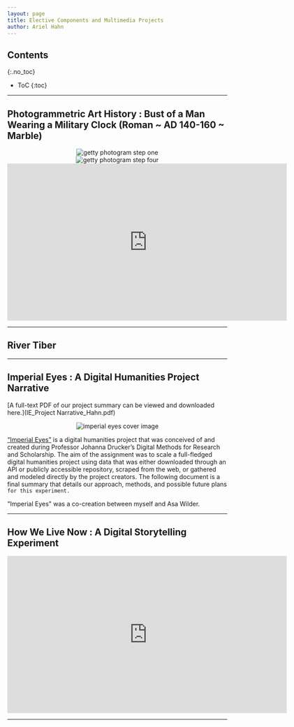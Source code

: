 ```yaml
---
layout: page
title: Elective Components and Multimedia Projects
author: Ariel Hahn
---
```


## Contents
{:.no_toc}

* ToC
{:toc}

---

## Photogrammetric Art History : Bust of a Man Wearing a Military Clock (Roman ~ AD 140-160 ~ Marble)

<center><img src="https://raw.githubusercontent.com/aireuhl/portfolio/master/assets/getty bust_1.png" alt="getty photogram step one"></center>

<center><img src="https://raw.githubusercontent.com/aireuhl/portfolio/master/assets/getty bust_4.png" alt="getty photogram step four"></center>

<iframe src="https://www.dropbox.com/s/in4upuhgop3zr6m/model_capture.mov?dl=0" width="640" height="360" frameborder="0" webkitallowfullscreen mozallowfullscreen allowfullscreen></iframe>

---
                                                                                 
## River Tiber

---

## Imperial Eyes : A Digital Humanities Project Narrative

[A full-text PDF of our project summary can be viewed and downloaded here.](IE_Project Narrative_Hahn.pdf)

<center><img src="https://raw.githubusercontent.com/aireuhl/portfolio/master/assets/imperial eyes.png" alt="imperial eyes cover image"></center>

[“Imperial Eyes”](https://www.aireuhl.github.io/i_e) is a digital humanities project that was conceived of and created during Professor Johanna Drucker’s Digital Methods for Research and Scholarship. The aim of the assignment was to scale a full-fledged digital humanities project using data that was either downloaded through an API or publicly accessible repository, scraped from the web, or gathered and modeled directly by the project creators. The following document is a final summary that details our approach, methods, and possible future plans `for this experiment.`

"Imperial Eyes" was a co-creation between myself and Asa Wilder.

---

## How We Live Now : A Digital Storytelling Experiment

<iframe src="https://player.vimeo.com/video/261557394" width="640" height="360" frameborder="0" webkitallowfullscreen mozallowfullscreen allowfullscreen></iframe>

---

